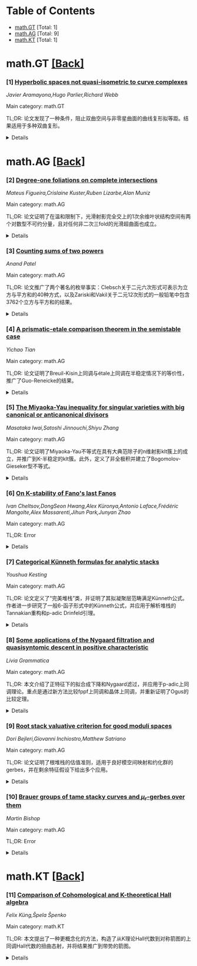 <div id=toc></div>

# Table of Contents

- [math.GT](#math.GT) [Total: 1]
- [math.AG](#math.AG) [Total: 9]
- [math.KT](#math.KT) [Total: 1]


<div id='math.GT'></div>

# math.GT [[Back]](#toc)

### [1] [Hyperbolic spaces not quasi-isometric to curve complexes](https://arxiv.org/abs/2507.08086)
*Javier Aramayona,Hugo Parlier,Richard Webb*

Main category: math.GT

TL;DR: 论文发现了一种条件，阻止双曲空间与非零星曲面的曲线复形拟等距。结果适用于多种双曲复形。


<details>
  <summary>Details</summary>
Motivation: 研究双曲空间与曲面曲线复形之间的拟等距关系，探索几何与拓扑的联系。

Method: 通过识别特定条件，分析双曲空间与曲线复形的拟等距可能性。

Result: 发现一种条件，适用于多种双曲复形，包括弧复形、圆盘复形等。

Conclusion: 该条件为非零星曲面曲线复形的拟等距问题提供了新的限制。

Abstract: We identify a condition that prevents a hyperbolic space from being
quasi-isometric to the curve complex of any non-sporadic surface. Our result
applies to several hyperbolic complexes, including arc complexes, disk
complexes, non-separating curve complexes, (hyperbolic) pants complexes, and to
free splitting complexes of free groups.

</details>


<div id='math.AG'></div>

# math.AG [[Back]](#toc)

### [2] [Degree-one foliations on complete intersections](https://arxiv.org/abs/2507.08090)
*Mateus Figueira,Crislaine Kuster,Ruben Lizarbe,Alan Muniz*

Main category: math.AG

TL;DR: 论文证明了在温和限制下，光滑射影完全交上的1次余维叶状结构空间有两个对数型不可约分量，且对任何非二次三fold的光滑超曲面也成立。


<details>
  <summary>Details</summary>
Motivation: 研究光滑射影完全交和超曲面上的叶状结构空间的性质。

Method: 基于更一般的被直线覆盖的流形上叶状结构的结构定理。

Result: 证明了1次余维叶状结构空间有两个对数型不可约分量。

Conclusion: 结论适用于非二次三fold的光滑超曲面，且方法具有一般性。

Abstract: We prove that, under mild restrictions, the space of codimension-one
foliations of degree one on a smooth projective complete intersection has two
irreducible components of logarithmic type. We also prove that the same
conclusion holds for any smooth hypersurface of dimension at least three that
is not a quadric threefold. The proof of these results follows essentially from
a more general structure theorem for foliations on manifolds covered by lines.

</details>


### [3] [Counting sums of two powers](https://arxiv.org/abs/2507.08337)
*Anand Patel*

Main category: math.AG

TL;DR: 论文推广了两个著名的枚举事实：Clebsch关于二元六次形式可表示为立方与平方和的40种方式，以及Zariski和Vakil关于二元12次形式的一般铅笔中包含3762个立方与平方和的结果。


<details>
  <summary>Details</summary>
Motivation: 研究二元形式在特定条件下的分解方式，推广已知的枚举结果。

Method: 通过数学枚举和推广已知的定理，分析二元形式的分解性质。

Result: 推广了Clebsch和Zariski-Vakil的结果，证明了二元六次形式和12次形式的分解方式数量。

Conclusion: 论文成功推广了两个经典的枚举事实，为二元形式的分解提供了新的理论支持。

Abstract: We generalize two well-known enumerative facts. The first, due to Clebsch,
says that a general binary sextic form is expressible as the sum of a cube and
a square in 40 different ways. The second, due to Zariski and later Vakil,
states that a general pencil of binary 12-ics contains exactly 3762 cubes plus
squares, ignoring scaling.

</details>


### [4] [A prismatic-etale comparison theorem in the semistable case](https://arxiv.org/abs/2507.08451)
*Yichao Tian*

Main category: math.AG

TL;DR: 论文证明了Breuil-Kisin上同调与étale上同调在半稳定情况下的等价性，推广了Guo-Reneicke的结果。


<details>
  <summary>Details</summary>
Motivation: 推广Guo-Reneicke的棱镜-étale比较结果到半稳定情况，填补理论空白。

Method: 利用解析棱镜F-晶体和étale局部系统的等价性，比较Breuil-Kisin上同调与étale上同调。

Result: 在半稳定情况下，Breuil-Kisin上同调与étale上同调等价。

Conclusion: 成功将棱镜-étale比较理论扩展到半稳定情况，为相关领域提供了新工具。

Abstract: Let $K|\mathbb{Q}_p$ be a complete discrete valuation field with perfect
residue field, $O_K$ be its ring of integers. Consider a semistable $p$-adic
formal scheme $X$ over $\mathrm{Spf}(O_K)$ with smooth generic fiber
$X_{\eta}$. Du--Liu--Moon--Shimizu showed recently that the category of
analytic prismatic $F$-crystals on the absolute log prismatic site of $X$ is
equivalent to the category of semistable \'etale $\mathbb{Z}_p$-local systems
on the adic generic fiber $X_{\eta}$. In this article, we prove a comparison
between the Breuil--Kisin cohomology of an analytic log prismatic $F$-crystal
on $X$ and the \'etale cohomology of its corresponding \'etale
$\mathbb{Z}_p$-local system. This generalizes Guo--Reneicke's
prismatic--\'etale comparison for crystalline $\mathbb{Z}_p$-local systems to
the semi-stable case

</details>


### [5] [The Miyaoka-Yau inequality for singular varieties with big canonical or anticanonical divisors](https://arxiv.org/abs/2507.08522)
*Masataka Iwai,Satoshi Jinnouchi,Shiyu Zhang*

Main category: math.AG

TL;DR: 论文证明了Miyaoka-Yau不等式在具有大典范除子的n维射影klt簇上的成立，并推广到K-半稳定的klt簇。此外，定义了非全极积并建立了Bogomolov-Gieseker型不等式。


<details>
  <summary>Details</summary>
Motivation: 研究Miyaoka-Yau不等式在奇异簇上的推广，以及相关的不等式在几何和代数几何中的应用。

Method: 定义非全极积，利用Higgs层理论和Bogomolov-Gieseker不等式，结合K-半稳定性条件。

Result: 证明了Miyaoka-Yau不等式在多种条件下的成立，并建立了新的不等式。

Conclusion: 论文扩展了Miyaoka-Yau不等式的适用范围，为奇异簇的几何研究提供了新工具。

Abstract: We establish the Miyaoka-Yau inequality for $n$-dimensional projective klt
varieties with big canonical divisor $K_X$: \[ (2(n+1)\widehat{c}_2(X) - n
\widehat{c}_1(X)^2) \cdot \langle c_1(K_X)^{n-2} \rangle \ge 0. \] We also
prove the Miyaoka-Yau inequality for K-semistable projective klt varieties with
big anticanonical divisor $-K_X$. As part of our approach, we define the
non-pluripolar product $\langle \alpha_1 \cdots \alpha_p \rangle$ on singular
varieties, and establish the Bogomolov-Gieseker type inequality for $\langle
\alpha^{n-1} \rangle$-semistable Higgs sheaves with respect to a big class
$\alpha$. In addition, we investigate second Chern class inequalities in the
cases where $K_X$ or $-K_X$ is nef.

</details>


### [6] [On K-stability of Fano's last Fanos](https://arxiv.org/abs/2507.08528)
*Ivan Cheltsov,DongSeon Hwang,Alex Küronya,Antonio Laface,Frédéric Mangolte,Alex Massarenti,Jihun Park,Junyan Zhao*

Main category: math.AG

TL;DR: Error


<details>
  <summary>Details</summary>
Motivation: Error

Method: Error

Result: Error

Conclusion: Error

Abstract: We study K-stability of smooth Fano threefolds of Picard rank $2$ and degree
$22$ which can be obtained by blowing up a smooth complete intersection of two
quadrics in $\mathbb{P}^5$ along a conic. We also describe the automorphism
groups of these threefolds.

</details>


### [7] [Categorical Künneth formulas for analytic stacks](https://arxiv.org/abs/2507.08566)
*Youshua Kesting*

Main category: math.AG

TL;DR: 论文定义了“完美堆栈”类，并证明了其拟凝聚层范畴满足Künneth公式。作者进一步研究了一般6-函子形式中的Künneth公式，并应用于解析堆栈的Tannakian重构和p-adic Drinfeld引理。


<details>
  <summary>Details</summary>
Motivation: 扩展完美堆栈的结果到解析堆栈理论，并研究一般6-函子形式中的Künneth公式。

Method: 定义完美堆栈类，研究其拟凝聚层范畴的Künneth公式，并推广到6-函子形式。

Result: 证明了解析堆栈的Tannakian重构结果和p-adic Drinfeld引理。

Conclusion: 完美堆栈和6-函子形式为解析堆栈和p-adic Langlands纲领提供了新的理论工具。

Abstract: In arXiv:0805.0157v5, the authors define a class of derived stacks, called
"perfect stacks" and show that for this class the categories of quasi-coherent
sheaves satisfy a categorical K\"unneth formula. Motivated to extend their
results to the theory of analytic stacks as developed by Clausen-Scholze, we
investigate categorical K\"unneth formulas for general $6$-functor formalisms.
As applications we show a general Tannakian reconstruction result for analytic
stacks and, following recent work of Ansch\"utz, Le Bras and Mann
arXiv:2412.20968v1, show a $p$-adic version of Drinfeld's lemma for certain
stacks that appear conjecturally in a categorical $p$-adic Langlands program.

</details>


### [8] [Some applications of the Nygaard filtration and quasisyntomic descent in positive characteristic](https://arxiv.org/abs/2507.08568)
*Livia Grammatica*

Main category: math.AG

TL;DR: 本文介绍了正特征下的拟合成下降和Nygaard滤过，并应用于p-adic上同调理论。重点是通过新方法比较fppf上同调和晶体上同调，并重新证明了Ogus的比较定理。


<details>
  <summary>Details</summary>
Motivation: 研究正特征下的上同调理论，简化Bhatt-Lurie的方法，避免使用∞-范畴，并回答Skorobogatov的问题。

Method: 采用拟合成下降和Nygaard滤过，重新证明Ogus比较定理，并研究fppf上同调的性质。

Result: 给出了fppf上同调与晶体上同调的新比较方法，解决了关于阿贝尔簇上同调的问题。

Conclusion: 本文扩展了作者硕士论文内容，为正特征上同调理论提供了新视角和简化工具。

Abstract: This article gives an expository account of quasisyntomic descent and the
Nygaard filtration in positive characteristic, complemented by several new
applications to $p$-adic cohomology theories. The guiding result is a new
approach to Illusie's comparison between fppf cohomology with $\mathbb{Z}_p(1)$
coefficients and the slope $1$ part of crystalline cohomology. We follow work
of Bhatt-Lurie, but give a more elementary presentation which does not rely on
the formalism of $\infty$-categories. We then revisit Ogus' comparison theorem
between infinitesimal cohomology and \'etale cohomology, and give new proofs of
several results on fppf cohomology that were previously obtained with the de
Rham-Witt complex. We also determine the action of multiplication-by-$n$ on the
fppf cohomology of an abelian variety, answering a question of A. Skorobogatov
to the author. This is an expanded version of the author's master thesis.

</details>


### [9] [Root stack valuative criterion for good moduli spaces](https://arxiv.org/abs/2507.08642)
*Dori Bejleri,Giovanni Inchiostro,Matthew Satriano*

Main category: math.AG

TL;DR: 论文证明了根堆栈的估值准则，适用于良好模空间映射和约化群的gerbes，并在剩余特征假设下给出多个应用。


<details>
  <summary>Details</summary>
Motivation: 研究根堆栈在模空间和gerbes中的行为，以扩展其在几何和数论中的应用。

Method: 使用根堆栈的估值准则，结合剩余特征的假设，分析模空间映射和gerbes的性质。

Result: 提出了适用于约化群的gerbes和模空间映射的准则，并展示了其在多个领域的应用。

Conclusion: 根堆栈的估值准则为模空间和gerbes的研究提供了新工具，扩展了其应用范围。

Abstract: We prove a root stack valuative criterion for good moduli space maps and for
gerbes for reductive groups under some mild assumptions on the residue
characteristic. We give several applications to parahoric extension for
torsors, rational points on stacks, gerbes and homogeneous spaces, and the
geometry of fibrations.

</details>


### [10] [Brauer groups of tame stacky curves and $μ_r$-gerbes over them](https://arxiv.org/abs/2507.08780)
*Martin Bishop*

Main category: math.AG

TL;DR: Error


<details>
  <summary>Details</summary>
Motivation: Error

Method: Error

Result: Error

Conclusion: Error

Abstract: We fit the Brauer group of a $\mu_r$-gerbe over a (possibly arbitrarily
singular) stacky curve into an exact sequence and give characterizations for
when it is short exact and a condition for when it splits. We also give a
precise formula for the Brauer group of a $\mu_r$-gerbe in the case that the
base curve is smooth. We end by showing that
$\operatorname{Br}=\operatorname{Br'}=\operatorname{H}^2$ for separated tame
one-dimensional algebraic stacks of finite type over a field.

</details>


<div id='math.KT'></div>

# math.KT [[Back]](#toc)

### [11] [Comparison of Cohomological and K-theoretical Hall algebra](https://arxiv.org/abs/2507.08417)
*Felix Küng,Špela Špenko*

Main category: math.KT

TL;DR: 本文提出了一种更概念化的方法，构造了从K理论Hall代数到对称箭图的上同调Hall代数的扭曲态射，并将结果推广到带势的箭图。


<details>
  <summary>Details</summary>
Motivation: 研究箭图及其代数结构的联系，特别是K理论Hall代数与上同调Hall代数之间的关系。

Method: 通过概念化的构造方法，建立从K理论Hall代数到上同调Hall代数的扭曲态射，并扩展到带势的箭图。

Result: 成功构造了态射，并验证了其在带势箭图中的适用性。

Conclusion: 该方法为箭图代数结构的研究提供了新的工具和视角。

Abstract: We give a more conceptual construction of a comparison algebra morphism from
the K-theoretical Hall algebra to a twist of the cohomological Hall algebra
associated to a symmetric quiver, and extend the result to quivers with
potential.

</details>
